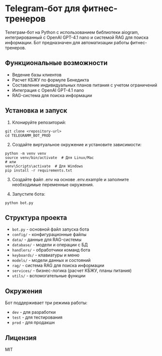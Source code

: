 # Telegram-бот для фитнес-тренеров

Телеграм-бот на Python с использованием библиотеки aiogram, интегрированный с OpenAI GPT-4.1 nano и системой RAG для поиска информации. Бот предназначен для автоматизации работы фитнес-тренеров.

## Функциональные возможности

- Ведение базы клиентов
- Расчет КБЖУ по формуле Бенедикта
- Составление индивидуальных планов питания с учетом ограничений
- Интеграция с OpenAI GPT-4.1 nano
- RAG-система для поиска информации

## Установка и запуск

1. Клонируйте репозиторий:
```
git clone <repository-url>
cd TELEGRAMM_BOT_PROD
```

2. Создайте виртуальное окружение и установите зависимости:
```
python -m venv venv
source venv/bin/activate  # Для Linux/Mac
# или
venv\Scripts\activate  # Для Windows
pip install -r requirements.txt
```

3. Создайте файл .env на основе .env.example и заполните необходимые переменные окружения.

4. Запустите бота:
```
python bot.py
```

## Структура проекта

- `bot.py` - основной файл запуска бота
- `config/` - конфигурационные файлы
- `data/` - данные для RAG-системы
- `database/` - модели и операции с БД
- `handlers/` - обработчики команд бота
- `keyboards/` - клавиатуры и меню
- `models/` - модели данных и состояний
- `rag/` - система RAG для поиска информации
- `services/` - бизнес-логика (расчет КБЖУ, планы питания)
- `utils/` - вспомогательные функции

## Окружения

Бот поддерживает три режима работы:
- `dev` - для разработки
- `test` - для тестирования
- `prod` - для продакшн

## Лицензия

MIT
